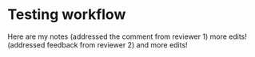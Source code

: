 # Testing workflow

Here are my notes
(addressed the comment from reviewer 1)
more edits!
(addressed feedback from reviewer 2)
and more edits!
